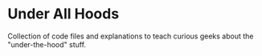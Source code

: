 # Under All Hoods

Collection of code files and explanations to teach curious geeks about the "under-the-hood" stuff.
